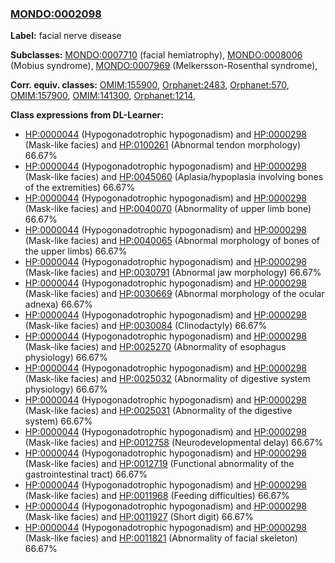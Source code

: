 
### [MONDO:0002098](http://purl.obolibrary.org/obo/MONDO_0002098)
**Label:** facial nerve disease

**Subclasses:** [MONDO:0007710](http://purl.obolibrary.org/obo/MONDO_0007710) (facial hemiatrophy), [MONDO:0008006](http://purl.obolibrary.org/obo/MONDO_0008006) (Mobius syndrome), [MONDO:0007969](http://purl.obolibrary.org/obo/MONDO_0007969) (Melkersson-Rosenthal syndrome), 

**Corr. equiv. classes:** [OMIM:155900](http://purl.obolibrary.org/obo/OMIM_155900), [Orphanet:2483](http://www.orpha.net/ORDO/Orphanet_2483), [Orphanet:570](http://www.orpha.net/ORDO/Orphanet_570), [OMIM:157900](http://purl.obolibrary.org/obo/OMIM_157900), [OMIM:141300](http://purl.obolibrary.org/obo/OMIM_141300), [Orphanet:1214](http://www.orpha.net/ORDO/Orphanet_1214), 

**Class expressions from DL-Learner:**

- [HP:0000044](http://purl.obolibrary.org/obo/HP_0000044) (Hypogonadotrophic hypogonadism) and [HP:0000298](http://purl.obolibrary.org/obo/HP_0000298) (Mask-like facies) and [HP:0100261](http://purl.obolibrary.org/obo/HP_0100261) (Abnormal tendon morphology) 66.67%
- [HP:0000044](http://purl.obolibrary.org/obo/HP_0000044) (Hypogonadotrophic hypogonadism) and [HP:0000298](http://purl.obolibrary.org/obo/HP_0000298) (Mask-like facies) and [HP:0045060](http://purl.obolibrary.org/obo/HP_0045060) (Aplasia/hypoplasia involving bones of the extremities) 66.67%
- [HP:0000044](http://purl.obolibrary.org/obo/HP_0000044) (Hypogonadotrophic hypogonadism) and [HP:0000298](http://purl.obolibrary.org/obo/HP_0000298) (Mask-like facies) and [HP:0040070](http://purl.obolibrary.org/obo/HP_0040070) (Abnormality of upper limb bone) 66.67%
- [HP:0000044](http://purl.obolibrary.org/obo/HP_0000044) (Hypogonadotrophic hypogonadism) and [HP:0000298](http://purl.obolibrary.org/obo/HP_0000298) (Mask-like facies) and [HP:0040065](http://purl.obolibrary.org/obo/HP_0040065) (Abnormal morphology of bones of the upper limbs) 66.67%
- [HP:0000044](http://purl.obolibrary.org/obo/HP_0000044) (Hypogonadotrophic hypogonadism) and [HP:0000298](http://purl.obolibrary.org/obo/HP_0000298) (Mask-like facies) and [HP:0030791](http://purl.obolibrary.org/obo/HP_0030791) (Abnormal jaw morphology) 66.67%
- [HP:0000044](http://purl.obolibrary.org/obo/HP_0000044) (Hypogonadotrophic hypogonadism) and [HP:0000298](http://purl.obolibrary.org/obo/HP_0000298) (Mask-like facies) and [HP:0030669](http://purl.obolibrary.org/obo/HP_0030669) (Abnormal morphology of the ocular adnexa) 66.67%
- [HP:0000044](http://purl.obolibrary.org/obo/HP_0000044) (Hypogonadotrophic hypogonadism) and [HP:0000298](http://purl.obolibrary.org/obo/HP_0000298) (Mask-like facies) and [HP:0030084](http://purl.obolibrary.org/obo/HP_0030084) (Clinodactyly) 66.67%
- [HP:0000044](http://purl.obolibrary.org/obo/HP_0000044) (Hypogonadotrophic hypogonadism) and [HP:0000298](http://purl.obolibrary.org/obo/HP_0000298) (Mask-like facies) and [HP:0025270](http://purl.obolibrary.org/obo/HP_0025270) (Abnormality of esophagus physiology) 66.67%
- [HP:0000044](http://purl.obolibrary.org/obo/HP_0000044) (Hypogonadotrophic hypogonadism) and [HP:0000298](http://purl.obolibrary.org/obo/HP_0000298) (Mask-like facies) and [HP:0025032](http://purl.obolibrary.org/obo/HP_0025032) (Abnormality of digestive system physiology) 66.67%
- [HP:0000044](http://purl.obolibrary.org/obo/HP_0000044) (Hypogonadotrophic hypogonadism) and [HP:0000298](http://purl.obolibrary.org/obo/HP_0000298) (Mask-like facies) and [HP:0025031](http://purl.obolibrary.org/obo/HP_0025031) (Abnormality of the digestive system) 66.67%
- [HP:0000044](http://purl.obolibrary.org/obo/HP_0000044) (Hypogonadotrophic hypogonadism) and [HP:0000298](http://purl.obolibrary.org/obo/HP_0000298) (Mask-like facies) and [HP:0012758](http://purl.obolibrary.org/obo/HP_0012758) (Neurodevelopmental delay) 66.67%
- [HP:0000044](http://purl.obolibrary.org/obo/HP_0000044) (Hypogonadotrophic hypogonadism) and [HP:0000298](http://purl.obolibrary.org/obo/HP_0000298) (Mask-like facies) and [HP:0012719](http://purl.obolibrary.org/obo/HP_0012719) (Functional abnormality of the gastrointestinal tract) 66.67%
- [HP:0000044](http://purl.obolibrary.org/obo/HP_0000044) (Hypogonadotrophic hypogonadism) and [HP:0000298](http://purl.obolibrary.org/obo/HP_0000298) (Mask-like facies) and [HP:0011968](http://purl.obolibrary.org/obo/HP_0011968) (Feeding difficulties) 66.67%
- [HP:0000044](http://purl.obolibrary.org/obo/HP_0000044) (Hypogonadotrophic hypogonadism) and [HP:0000298](http://purl.obolibrary.org/obo/HP_0000298) (Mask-like facies) and [HP:0011927](http://purl.obolibrary.org/obo/HP_0011927) (Short digit) 66.67%
- [HP:0000044](http://purl.obolibrary.org/obo/HP_0000044) (Hypogonadotrophic hypogonadism) and [HP:0000298](http://purl.obolibrary.org/obo/HP_0000298) (Mask-like facies) and [HP:0011821](http://purl.obolibrary.org/obo/HP_0011821) (Abnormality of facial skeleton) 66.67%


